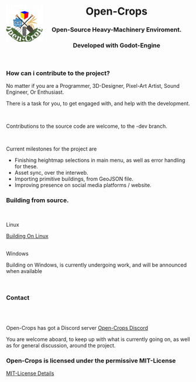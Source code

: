 <header>
    <img align="left" width="100" height="100" src="./Docs/Wiki/Logo/Open-Crops-Flag_Transparent_256.png">
    <h1>Open-Crops</h1>
    <h3>Open-Source Heavy-Machinery Enviroment.</h3>
    <h3>Developed with Godot-Engine</h3>
   </header>
   
   <contributions>
    <h3>How can i contribute to the project?</h3>
    <p>No matter if you are a Programmer, 3D-Designer, Pixel-Art Artist, Sound Engineer, Or Enthusiast.</p>
    <p>There is a task for you, to get engaged with, and help with the development.</p>
    <br><p>Contributions to the source code are welcome, to the -dev branch.</p>
    <br> <p>Current milestones for the project are</p>
     <ul>
      <li>Finishing heightmap selections in main menu, as well as error handling for these. </li>
      <li>Asset sync, over the interweb.</li>
      <li>Importing primitive buildings, from GeoJSON file.</li>
      <li>Improving presence on social media platforms / website.</li>
     </ul> 
    </contributions>
   
   <building>
    <h3>Building from source.</h3>
    <br><p>Linux</p>
    <a href="https://github.com/EramarkMedia/Open-Crops/blob/master/Docs/Workflow/Compiling_From_Source/Linux/Building_From_Source_Linux.pdf">Building On Linux</a>
    <br><br><p>Windows</p>
    <p>Building on Windows, is currently undergoing work, and will be announced when available</p>
   </building>
    
   
   <contact>
    <br><h3>Contact</h3>
    <br><br><p>Open-Crops has got a Discord server <a href="https://discord.gg/VCgGnSdBQ7">Open-Crops Discord</a></p>
    <p>You are welcome aboard, to keep up with what is currently going on, as well as for general discussion, around the project.</p>
   </contact>
   
   <license>
    <h3>Open-Crops is licensed under the permissive MIT-License</h3>
    <a href="https://opensource.org/licenses/MIT">MIT-License Details</a>
   </license>
